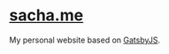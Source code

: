 #  [sacha.me](https://sacha.me)

My personal website based on [GatsbyJS](https://github.com/gatsbyjs/gatsby/).

